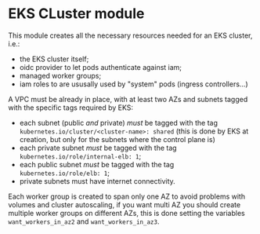 # EKS CLuster module

This module creates all the necessary resources needed for an EKS cluster, i.e.:
- the EKS cluster itself;
- oidc provider to let pods authenticate against iam;
- managed worker groups;
- iam roles to are ususally used by "system" pods (ingress controllers...)

A VPC must be already in place, with at least two AZs and subnets tagged with the specific tags required by EKS:
- each subnet (public _and_ private) *must* be tagged with the tag ```kubernetes.io/cluster/<cluster-name>: shared``` (this is done by EKS at creation, but only for the subnets where the control plane is)
- each private subnet *must* be tagged with the tag ```kubernetes.io/role/internal-elb: 1```;
- each public subnet *must* be tagged with the tag ```kubernetes.io/role/elb: 1```;
- private subnets must have internet connectivity.

Each worker group is created to span only one AZ to avoid problems with volumes and cluster autoscaling, if you want multi AZ you should create multiple worker groups on different AZs, this is done setting the variables ```want_workers_in_az2``` and ```want_workers_in_az3```.